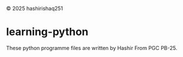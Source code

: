 © 2025 hashirishaq251
# learning-python
These python programme files are written by Hashir From PGC PB-25.